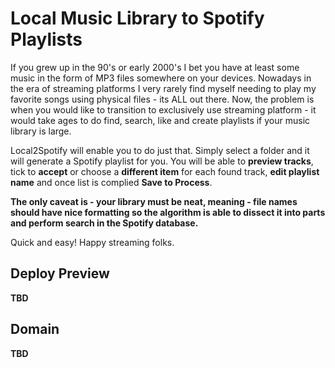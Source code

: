 # Local Music Library to Spotify Playlists

If you grew up in the 90's or early 2000's I bet you have at least some music in the form of MP3 files somewhere on your devices. Nowadays in the era of streaming platforms I very rarely find myself needing to play my favorite songs using physical files - its ALL out there. Now, the problem is when you would like to transition to exclusively use streaming platform - it would take ages to do find, search, like and create playlists if your music library is large.

Local2Spotify will enable you to do just that. Simply select a folder and it will generate a Spotify playlist for you. You will be able to **preview tracks**, tick to **accept** or choose a **different item** for each found track, **edit playlist name** and once list is complied **Save to Process**.

**The only caveat is - your library must be neat, meaning - file names should have nice formatting so the algorithm is able to dissect it into parts and perform search in the Spotify database.**

Quick and easy! Happy streaming folks.

## Deploy Preview

**TBD**

## Domain

**TBD**
